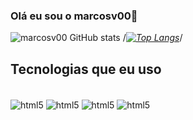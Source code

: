 ### Olá eu sou o marcosv00👋

![marcosv00 GitHub stats](https://github-readme-stats.vercel.app/api?username=marcosv00&show_icons=true&theme=dark)
/*[![Top Langs](https://github-readme-stats.vercel.app/api/top-langs/?username=marcosv00&theme=dark&langs_count=4&layout=compact)](https://github.com/anuraghazra/github-readme-stats)*/
## Tecnologias que eu uso

<div style="display: inline_block"></br>
   <img align="center" alt="html5" src="https://img.shields.io/badge/HTML5-E34F26?style=for-the-badge&logo=html5&logoColor=white"> 
   <img align="center" alt="html5" src="https://img.shields.io/badge/CSS3-1572B6?style=for-the-badge&logo=css3&logoColor=white"> 
   <img align="center" alt="html5" src="https://img.shields.io/badge/JavaScript-F7DF1E?style=for-the-badge&logo=javascript&logoColor=black"> 
   <img align="center" alt="html5" src="https://img.shields.io/badge/PHP-777BB4?style=for-the-badge&logo=php&logoColor=white"> 



</div>
